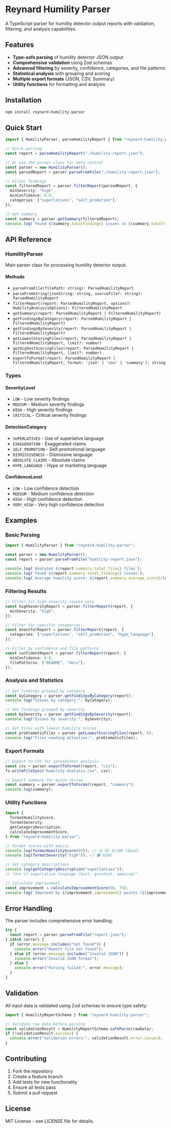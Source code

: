 # Reynard Humility Parser

A TypeScript parser for humility detector output reports with validation, filtering, and analysis capabilities.

## Features

- **Type-safe parsing** of humility detector JSON output
- **Comprehensive validation** using Zod schemas
- **Advanced filtering** by severity, confidence, categories, and file patterns
- **Statistical analysis** with grouping and scoring
- **Multiple export formats** (JSON, CSV, Summary)
- **Utility functions** for formatting and analysis

## Installation

```bash
npm install reynard-humility-parser
```

## Quick Start

```typescript
import { HumilityParser, parseHumilityReport } from "reynard-humility-parser";

// Quick parsing
const report = parseHumilityReport("./humility-report.json");

// Or use the parser class for more control
const parser = new HumilityParser();
const parsedReport = parser.parseFromFile("./humility-report.json");

// Filter findings
const filteredReport = parser.filterReport(parsedReport, {
  minSeverity: "high",
  minConfidence: 0.8,
  categories: ["superlatives", "self_promotion"],
});

// Get summary
const summary = parser.getSummary(filteredReport);
console.log(`Found ${summary.totalFindings} issues in ${summary.totalFiles} files`);
```

## API Reference

### HumilityParser

Main parser class for processing humility detector output.

#### Methods

- `parseFromFile(filePath: string): ParsedHumilityReport`
- `parseFromString(jsonString: string, sourceFile?: string): ParsedHumilityReport`
- `filterReport(report: ParsedHumilityReport, options?: HumilityAnalysisOptions): FilteredHumilityReport`
- `getSummary(report: ParsedHumilityReport | FilteredHumilityReport)`
- `getFindingsByCategory(report: ParsedHumilityReport | FilteredHumilityReport)`
- `getFindingsBySeverity(report: ParsedHumilityReport | FilteredHumilityReport)`
- `getLowestScoringFiles(report: ParsedHumilityReport | FilteredHumilityReport, limit?: number)`
- `getHighestScoringFiles(report: ParsedHumilityReport | FilteredHumilityReport, limit?: number)`
- `exportToFormat(report: ParsedHumilityReport | FilteredHumilityReport, format: 'json' | 'csv' | 'summary'): string`

### Types

#### SeverityLevel

- `LOW` - Low severity findings
- `MEDIUM` - Medium severity findings
- `HIGH` - High severity findings
- `CRITICAL` - Critical severity findings

#### DetectionCategory

- `SUPERLATIVES` - Use of superlative language
- `EXAGGERATION` - Exaggerated claims
- `SELF_PROMOTION` - Self-promotional language
- `DISMISSIVENESS` - Dismissive language
- `ABSOLUTE_CLAIMS` - Absolute claims
- `HYPE_LANGUAGE` - Hype or marketing language

#### ConfidenceLevel

- `LOW` - Low confidence detection
- `MEDIUM` - Medium confidence detection
- `HIGH` - High confidence detection
- `VERY_HIGH` - Very high confidence detection

## Examples

### Basic Parsing

```typescript
import { HumilityParser } from "reynard-humility-parser";

const parser = new HumilityParser();
const report = parser.parseFromFile("humility-report.json");

console.log(`Analyzed ${report.summary.total_files} files`);
console.log(`Found ${report.summary.total_findings} issues`);
console.log(`Average humility score: ${report.summary.average_score}/100`);
```

### Filtering Results

```typescript
// Filter for high-severity issues only
const highSeverityReport = parser.filterReport(report, {
  minSeverity: "high",
});

// Filter for specific categories
const boastfulReport = parser.filterReport(report, {
  categories: ["superlatives", "self_promotion", "hype_language"],
});

// Filter by confidence and file patterns
const confidentReport = parser.filterReport(report, {
  minConfidence: 0.8,
  filePatterns: ["README", "docs"],
});
```

### Analysis and Statistics

```typescript
// Get findings grouped by category
const byCategory = parser.getFindingsByCategory(report);
console.log("Issues by category:", byCategory);

// Get findings grouped by severity
const bySeverity = parser.getFindingsBySeverity(report);
console.log("Issues by severity:", bySeverity);

// Get files with lowest humility scores
const problematicFiles = parser.getLowestScoringFiles(report, 5);
console.log("Files needing attention:", problematicFiles);
```

### Export Formats

```typescript
// Export to CSV for spreadsheet analysis
const csv = parser.exportToFormat(report, "csv");
fs.writeFileSync("humility-analysis.csv", csv);

// Export summary for quick review
const summary = parser.exportToFormat(report, "summary");
console.log(summary);
```

### Utility Functions

```typescript
import {
  formatHumilityScore,
  formatSeverity,
  getCategoryDescription,
  calculateImprovementScore,
} from "reynard-humility-parser";

// Format scores with emojis
console.log(formatHumilityScore(85)); // 🟡 85.0/100 (Good)
console.log(formatSeverity("high")); // 🟠 HIGH

// Get category descriptions
console.log(getCategoryDescription("superlatives"));
// "Use of superlative language (best, greatest, amazing)"

// Calculate improvement
const improvement = calculateImprovementScore(50, 75);
console.log(`Improved by ${improvement.improvement} points (${improvement.percentage}%)`);
```

## Error Handling

The parser includes comprehensive error handling:

```typescript
try {
  const report = parser.parseFromFile("report.json");
} catch (error) {
  if (error.message.includes("not found")) {
    console.error("Report file not found");
  } else if (error.message.includes("Invalid JSON")) {
    console.error("Invalid JSON format");
  } else {
    console.error("Parsing failed:", error.message);
  }
}
```

## Validation

All input data is validated using Zod schemas to ensure type safety:

```typescript
import { HumilityReportSchema } from "reynard-humility-parser";

// Validate raw data before parsing
const validationResult = HumilityReportSchema.safeParse(rawData);
if (!validationResult.success) {
  console.error("Validation errors:", validationResult.error.issues);
}
```

## Contributing

1. Fork the repository
2. Create a feature branch
3. Add tests for new functionality
4. Ensure all tests pass
5. Submit a pull request

## License

MIT License - see LICENSE file for details.
